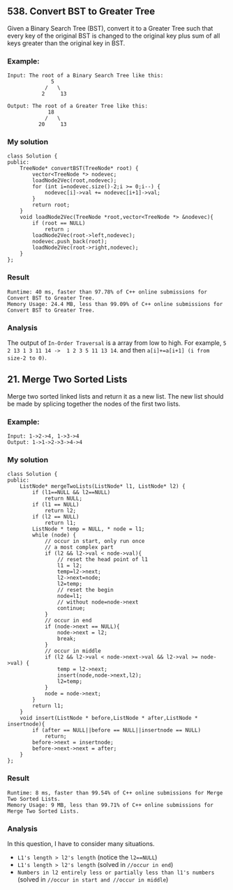 ## 538. Convert BST to Greater Tree
Given a Binary Search Tree (BST), convert it to a Greater Tree such that every key of the original BST is changed to the original key plus sum of all keys greater than the original key in BST.

### Example:
```
Input: The root of a Binary Search Tree like this:
              5
            /   \
           2     13

Output: The root of a Greater Tree like this:
             18
            /   \
          20     13
```

### My solution
```
class Solution {
public:
    TreeNode* convertBST(TreeNode* root) {
        vector<TreeNode *> nodevec;
        loadNode2Vec(root,nodevec);
        for (int i=nodevec.size()-2;i >= 0;i--) {
            nodevec[i]->val += nodevec[i+1]->val;
        }
        return root;
    }
    void loadNode2Vec(TreeNode *root,vector<TreeNode *> &nodevec){
        if (root == NULL)
            return ;
        loadNode2Vec(root->left,nodevec);
        nodevec.push_back(root);
        loadNode2Vec(root->right,nodevec);
    }
};
```

### Result
```
Runtime: 40 ms, faster than 97.78% of C++ online submissions for Convert BST to Greater Tree.
Memory Usage: 24.4 MB, less than 99.09% of C++ online submissions for Convert BST to Greater Tree.
```

### Analysis
The output of `In-Order Traversal` is a array from low to high. For example, `5 2 13 1 3 11 14 ->  1 2 3 5 11 13 14`.
and then `a[i]+=a[i+1] (i from size-2 to 0)`.

## 21. Merge Two Sorted Lists
Merge two sorted linked lists and return it as a new list. The new list should be made by splicing together the nodes of the first two lists.

### Example:
```
Input: 1->2->4, 1->3->4
Output: 1->1->2->3->4->4
```

### My solution
```
class Solution {
public:
    ListNode* mergeTwoLists(ListNode* l1, ListNode* l2) {
        if (l1==NULL && l2==NULL)
            return NULL;
        if (l1 == NULL)
            return l2;
        if (l2 == NULL)
            return l1;
        ListNode * temp = NULL, * node = l1;
        while (node) {
            // occur in start, only run once
            // a most complex part
            if (l2 && l2->val < node->val){
                // reset the head point of l1
                l1 = l2;
                temp=l2->next;
                l2->next=node;
                l2=temp;
                // reset the begin 
                node=l1;
                // without node=node->next
                continue;
            }
            // occur in end
            if (node->next == NULL){
                node->next = l2;
                break;
            }
            // occur in middle
            if (l2 && l2->val < node->next->val && l2->val >= node->val) {
                temp = l2->next;
                insert(node,node->next,l2);
                l2=temp;
            }
            node = node->next;
        }
        return l1;
    }
    void insert(ListNode * before,ListNode * after,ListNode * insertnode){
        if (after == NULL||before == NULL||insertnode == NULL)
            return;
        before->next = insertnode;
        before->next->next = after;
    }
};
```

### Result
```
Runtime: 8 ms, faster than 99.54% of C++ online submissions for Merge Two Sorted Lists.
Memory Usage: 9 MB, less than 99.71% of C++ online submissions for Merge Two Sorted Lists.
```

### Analysis
In this question, I have to consider many situations.
- `L1's length > l2's length` (notice the `l2==NULL`)
- `L1's length > l2's length` (solved in `//occur in end`)
- `Numbers in l2 entirely less or partially less than l1's numbers` (solved in `//occur in start and //occur in middle`)